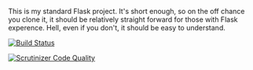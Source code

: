 This is my standard Flask project.  It's short enough, so on the off chance you clone it, it should be relatively straight forward for those with Flask experence.  Hell, even if you don't, it should be easy to understand.

[![Build Status](https://scrutinizer-ci.com/g/HellerCommaA/flask-template/badges/build.png?b=master)](https://scrutinizer-ci.com/g/HellerCommaA/flask-template/build-status/master)

[![Scrutinizer Code Quality](https://scrutinizer-ci.com/g/HellerCommaA/flask-template/badges/quality-score.png?b=master)](https://scrutinizer-ci.com/g/HellerCommaA/flask-template/?branch=master)
